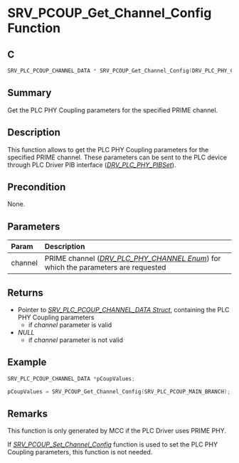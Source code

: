# SRV_PCOUP_Get_Channel_Config Function

## C

```c
SRV_PLC_PCOUP_CHANNEL_DATA * SRV_PCOUP_Get_Channel_Config(DRV_PLC_PHY_CHANNEL channel);
```

## Summary

Get the PLC PHY Coupling parameters for the specified PRIME channel.

## Description

This function allows to get the PLC PHY Coupling parameters for the specified PRIME channel. These parameters can be sent to the PLC device through PLC Driver PIB interface ([*DRV_PLC_PHY_PIBSet*](GUID-01855CB4-57E8-4BE3-A093-14CBFFAABD51.html)).

## Precondition

None.

## Parameters

| Param | Description |
|:----- |:----------- |
| channel | PRIME channel ([*DRV_PLC_PHY_CHANNEL Enum*](GUID-D74B0E99-F889-4785-907E-AD92A06C9D2A.html)) for which the parameters are requested |

## Returns

- Pointer to [*SRV_PLC_PCOUP_CHANNEL_DATA Struct*](GUID-3778B1C9-F454-4097-93C1-EB63083FD1AD.html), containing the PLC PHY Coupling parameters
  - if *channel* parameter is valid
- *NULL*
  - if *channel* parameter is not valid

## Example

```c
SRV_PLC_PCOUP_CHANNEL_DATA *pCoupValues;

pCoupValues = SRV_PCOUP_Get_Channel_Config(SRV_PLC_PCOUP_MAIN_BRANCH);
```

## Remarks

This function is only generated by MCC if the PLC Driver uses PRIME PHY.

If [*SRV_PCOUP_Set_Channel_Config*](GUID-A74E4416-E7F9-4A02-8A29-FC1F2A00BF93.html) function is used to set the PLC PHY Coupling parameters, this function is not needed.
